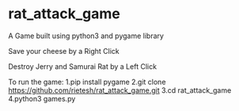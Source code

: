 # rat_attack_game
A Game built using python3 and pygame library

Save your cheese by a Right Click



Destroy Jerry and Samurai Rat by a Left Click

To run the game:
  1.pip install pygame
  2.git clone https://github.com/rietesh/rat_attack_game.git
  3.cd rat_attack_game
  4.python3 games.py
